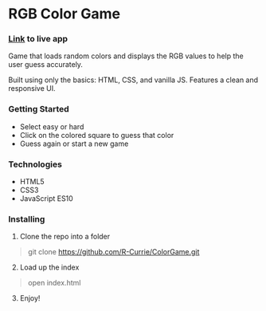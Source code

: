 # RGB Color Game

### [Link](https://r-currie-colorgame.netlify.com/) to live app

Game that loads random colors and displays the RGB values to help the user guess accurately.

Built using only the basics: HTML, CSS, and vanilla JS. Features a clean and responsive UI.

### Getting Started
* Select easy or hard
* Click on the colored square to guess that color
* Guess again or start a new game

### Technologies
* HTML5
* CSS3
* JavaScript ES10

### Installing

1. Clone the repo into a folder
> git clone https://github.com/R-Currie/ColorGame.git
2. Load up the index
> open index.html
3. Enjoy!
